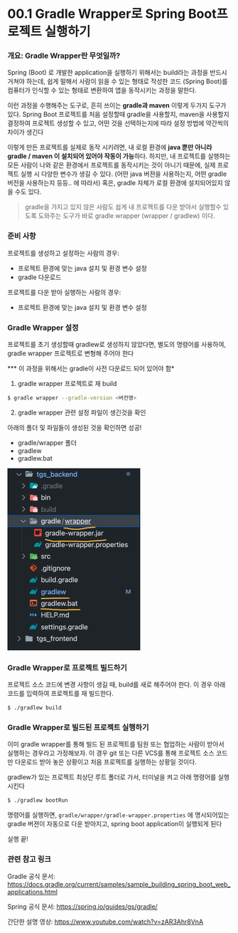 # 00.1 Gradle Wrapper로 Spring Boot프로젝트 실행하기

### 개요: Gradle Wrapper란 무엇일까?

Spring (Boot) 로 개발한 application을 실행하기 위해서는 build라는 과정을 반드시 거쳐야 하는데, 쉽게 말해서 사람이 읽을 수 있는 형태로 작성한 코드 (Spring Boot)를 컴퓨터가 인식할 수 있는 형태로 변환하여 앱을 동작시키는 과정을 말한다.

이런 과정을 수행해주는 도구로, 흔히 쓰이는 **gradle과 maven** 이렇게 두가지 도구가 있다. Spring Boot 프로젝트를 처음 설정할때 gradle을 사용할지, maven을 사용할지 결정하여 프로젝트 생성할 수 있고, 어떤 것을 선택하는지에 따라 설정 방법에 약간씩의 차이가 생긴다

이렇게 만든 프로젝트를 실제로 동작 시키려면, 내 로컬 환경에 **java 뿐만 아니라 gradle / maven 이 설치되어 있어야 작동이 가능**하다. 하지만, 내 프로젝트를 실행하는 모든 사람이 나와 같은 환경에서 프로젝트를 동작시키는 것이 아니기 때문에, 실제 프로젝트 실행 시 다양한 변수가 생길 수 있다. (어떤 java 버젼을 사용하는지, 어떤 gradle 버전을 사용하는지 등등.. 에 따라서) 혹은, gradle 자체가 로컬 환경에 설치되어있지 않을 수도 있다.

> gradle을 가지고 있지 않은 사람도 쉽게 내 프로젝트를 다운 받아서 실행할수 있도록 도와주는 도구가 바로 gradle wrapper (wrapper / gradlew) 이다.



### 준비 사항

프로젝트를 생성하고 설정하는 사람의 경우:

- 프로젝트 환경에 맞는 java 설치 및 환경 변수 설정
- gradle 다운로드

프로젝트를 다운 받아 실행하는 사람의 경우:

- 프로젝트 환경에 맞는 java 설치 및 환경 변수 설정



### Gradle Wrapper 설정

프로젝트를 초기 생성할때 gradlew로 생성하지 않았다면, 별도의 명령어를 사용하여, gradle wrapper 프로젝트로 변형해 주어야 한다

*** 이 과정을 위해서는 gradle이 사전 다운로드 되어 있어야 함*

1. gradle wrapper 프로젝트로 재 build

```bash
$ gradle wrapper --gradle-version <버전명>
```



2. gradle wrapper 관련 설정 파일이 생긴것을 확인

아래의 폴더 및 파일들이 생성된 것을 확인하면 성공!

- gradle/wrapper 폴더
- gradlew
- gradlew.bat

<img src="assets/Screen Shot 2022-01-30 at 11.47.59 AM.png" alt="Screen Shot 2022-01-30 at 11.47.59 AM" style="zoom: 50%;" />



### Gradle Wrapper로 프로젝트 빌드하기

프로젝트 소스 코드에 변경 사항이 생길 때, build를 새로 해주어야 한다. 이 경우 아래 코드를 입력하여 프로젝트를 재 빌드한다.

```bash
$ ./gradlew build
```



### Gradle Wrapper로 빌드된 프로젝트 실행하기

이미 gradle wrapper를 통해 빌드 된 프로젝트를 팀원 또는 협업하는 사람이 받아서 실행하는 경우라고 가정해보자. 이 경우 git 또는 다른 VCS를 통해 프로젝트 소스 코드만 다운로드 받아 놓은 상황이고 처음 프로젝트를 실행하는 상황일 것이다.

gradlew가 있는 프로젝트 최상단 루트 폴더로 가서, 터미널을 켜고 아래 명령어를 실행시킨다

```bash
$ ./gradlew bootRun
```



명령어를 실행하면, `gradle/wrapper/gradle-wrapper.properties` 에 명시되어있는 gradle 버젼이 자동으로 다운 받아지고, spring boot application이 실행되게 된다

실행 끝!



### 관련 참고 링크

Gradle 공식 문서: https://docs.gradle.org/current/samples/sample_building_spring_boot_web_applications.html

Spring 공식 문서: https://spring.io/guides/gs/gradle/

간단한 설명 영상: https://www.youtube.com/watch?v=zAR3Ahr8VnA